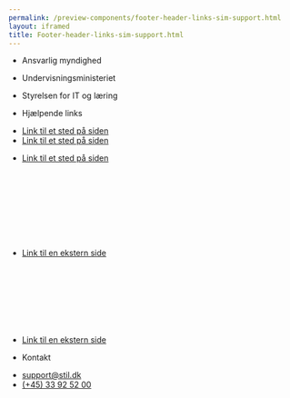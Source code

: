 ```yaml
--- 
permalink: /preview-components/footer-header-links-sim-support.html
layout: iframed 
title: Footer-header-links-sim-support.html
---
```

<footer>
    <div class="footer">
        <div class="container">
            <div class="row">
                <div class="col-12 col-sm-12 col-md-6 col-lg-6 footer-col">
                    <div class="align-text-left">
                        <ul class="unstyled-list">
                            <li>
                                <p class="h5 weight-semibold" title="Ansvarlig myndighed"
                                    aria-label="Ansvarlig myndighed">Ansvarlig
                                    myndighed</p>
                            </li>
                        </ul>
                        <ul class="unstyled-list">
                            <li>
                                <p>Undervisningsministeriet</p>
                            </li>
                            <li>
                                <p>Styrelsen for IT og læring</p>
                            </li>
                        </ul>
                    </div>
                </div>
                <div class="col-12 col-sm-12 col-md-3 col-lg-3 footer-col">
                    <div class="align-text-left">
                        <ul class="unstyled-list">
                            <li>
                                <p class="h5 weight-semibold" title="Hjælpende links"
                                    aria-label="Hjælpende links">Hjælpende
                                    links</p>
                            </li>
                        </ul>
                        <ul class="unstyled-list footer-links">
                            <li><a href="javascript:void(0);">Link til et
                                    sted på siden</a></li>
                            <li><a href="javascript:void(0);">Link til et
                                    sted på siden</p>
                            </li>
                            <li><a href="javascript:void(0);">Link til et
                                    sted på siden</p>
                            </li>
                            <li><a href="javascript:void(0);" class="icon-link">Link
                                    til en ekstern side<svg class="icon-svg " ><use xlink:href="#open-in-new"></use></svg></a></li>
                            <li><a href="javascript:void(0);" class="icon-link">Link
                                    til en ekstern side<svg class="icon-svg " ><use xlink:href="#open-in-new"></use></svg></a></li>
                        </ul>
                    </div>
                </div>
                <div class="col-12 col-sm-12 col-md-3 col-lg-3 footer-col">
                    <div class="align-text-left">
                        <ul class="unstyled-list">
                            <li>
                                <p class="h5 weight-semibold" title="Kontakt"
                                    aria-label="Kontakt">Kontakt</p>
                            </li>
                        </ul>
                        <ul class="unstyled-list">
                            <li><a class="function-link" href="mailto:support@stil.dk">support@stil.dk</a></li>
                            <li><a class="function-link" href="tel:004533925200">(+45)
                                    33 92 52 00</a></li>
                        </ul>
                    </div>
                </div>
            </div>
        </div>
    </div>
</footer>